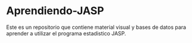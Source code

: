 # Aprendiendo-JASP
Este es un repositorio que contiene material visual y bases de datos para aprender a utilizar el programa estadistico JASP. 
